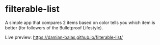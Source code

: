 # filterable-list
A simple app that compares 2 items based on color tells you which item is better (for followers of the Bulletproof Lifestyle).

Live preview: https://damian-balas.github.io/filterable-list/
